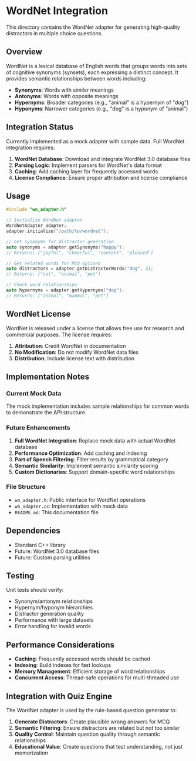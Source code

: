 # WordNet Integration

This directory contains the WordNet adapter for generating high-quality distractors in multiple choice questions.

## Overview

WordNet is a lexical database of English words that groups words into sets of cognitive synonyms (synsets), each expressing a distinct concept. It provides semantic relationships between words including:

- **Synonyms**: Words with similar meanings
- **Antonyms**: Words with opposite meanings  
- **Hypernyms**: Broader categories (e.g., "animal" is a hypernym of "dog")
- **Hyponyms**: Narrower categories (e.g., "dog" is a hyponym of "animal")

## Integration Status

Currently implemented as a mock adapter with sample data. Full WordNet integration requires:

1. **WordNet Database**: Download and integrate WordNet 3.0 database files
2. **Parsing Logic**: Implement parsers for WordNet's data format
3. **Caching**: Add caching layer for frequently accessed words
4. **License Compliance**: Ensure proper attribution and license compliance

## Usage

```cpp
#include "wn_adapter.h"

// Initialize WordNet adapter
WordNetAdapter adapter;
adapter.initialize("/path/to/wordnet");

// Get synonyms for distractor generation
auto synonyms = adapter.getSynonyms("happy");
// Returns: ["joyful", "cheerful", "content", "pleased"]

// Get related words for MCQ options
auto distractors = adapter.getDistractorWords("dog", 3);
// Returns: ["cat", "animal", "pet"]

// Check word relationships
auto hypernyms = adapter.getHypernyms("dog");
// Returns: ["animal", "mammal", "pet"]
```

## WordNet License

WordNet is released under a license that allows free use for research and commercial purposes. The license requires:

1. **Attribution**: Credit WordNet in documentation
2. **No Modification**: Do not modify WordNet data files
3. **Distribution**: Include license text with distribution

## Implementation Notes

### Current Mock Data
The mock implementation includes sample relationships for common words to demonstrate the API structure.

### Future Enhancements
1. **Full WordNet Integration**: Replace mock data with actual WordNet database
2. **Performance Optimization**: Add caching and indexing
3. **Part of Speech Filtering**: Filter results by grammatical category
4. **Semantic Similarity**: Implement semantic similarity scoring
5. **Custom Dictionaries**: Support domain-specific word relationships

### File Structure
- `wn_adapter.h`: Public interface for WordNet operations
- `wn_adapter.cc`: Implementation with mock data
- `README.md`: This documentation file

## Dependencies

- Standard C++ library
- Future: WordNet 3.0 database files
- Future: Custom parsing utilities

## Testing

Unit tests should verify:
- Synonym/antonym relationships
- Hypernym/hyponym hierarchies
- Distractor generation quality
- Performance with large datasets
- Error handling for invalid words

## Performance Considerations

- **Caching**: Frequently accessed words should be cached
- **Indexing**: Build indexes for fast lookups
- **Memory Management**: Efficient storage of word relationships
- **Concurrent Access**: Thread-safe operations for multi-threaded use

## Integration with Quiz Engine

The WordNet adapter is used by the rule-based question generator to:

1. **Generate Distractors**: Create plausible wrong answers for MCQ
2. **Semantic Filtering**: Ensure distractors are related but not too similar
3. **Quality Control**: Maintain question quality through semantic relationships
4. **Educational Value**: Create questions that test understanding, not just memorization
